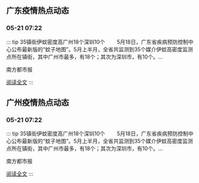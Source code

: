 
## 广东疫情热点动态

  
### 05-21 07:22
::: tip 35镇街伊蚊密度高广州18个深圳10个
　　5月18日，广东省疾病预防控制中心公布最新版的“蚊子地图”。5月上半月，全省共监测到35个媒介伊蚊高密度监测点所在镇街，其中广州市最多，有18个；其次为深圳市，有10个。...

南方都市报

[阅读全文](https://view.inews.qq.com/a/20240521A00LDC00?uid=8QIf3n5c5YwYuDrY7gI=&chlid=news_news_antip&suid=8QIf3n5c5YwYuDrY7gI=)
:::


## 广州疫情热点动态

  
### 05-21 07:22
::: tip 35镇街伊蚊密度高广州18个深圳10个
　　5月18日，广东省疾病预防控制中心公布最新版的“蚊子地图”。5月上半月，全省共监测到35个媒介伊蚊高密度监测点所在镇街，其中广州市最多，有18个；其次为深圳市，有10个。...

南方都市报

[阅读全文](https://view.inews.qq.com/a/20240521A00LDC00?uid=8QIf3n5c5YwYuDrY7gI=&chlid=news_news_antip&suid=8QIf3n5c5YwYuDrY7gI=)
:::

